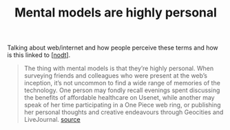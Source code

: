 ﻿---
backlinks:
- title: Loose notes
  url: /memex/sense/loose/loose.html
title: Mental models are highly personal
---
Talking about web/internet and how people perceive these terms and how is this linked to [[nodt]].

> The thing with mental models is that they’re highly personal. When surveying friends and colleagues who were present at the web’s inception, it’s not uncommon to find a wide range of memories of the technology. One person may fondly recall evenings spent discussing the benefits of affordable healthcare on Usenet, while another may speak of her time participating in a One Piece web ring, or publishing her personal thoughts and creative endeavours through Geocities and LiveJournal. [source](https://medium.com/@bryanrieger/same-same-but-different-ea8f872a54f#.ewtpg2q0p)


[//begin]: # "Autogenerated link references for markdown compatibility"
[nodt]: ../nodt/nodt "Nature of Digital Technology"
[//end]: # "Autogenerated link references"